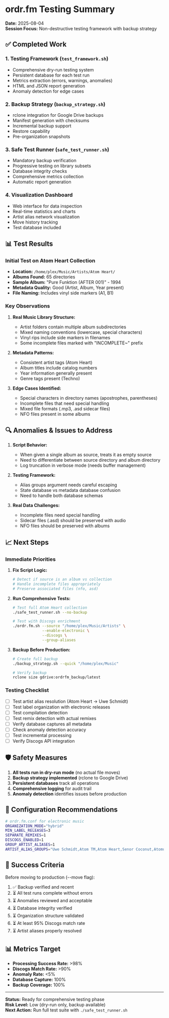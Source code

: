 # ordr.fm Testing Summary

**Date:** 2025-08-04  
**Session Focus:** Non-destructive testing framework with backup strategy

## ✅ Completed Work

### 1. **Testing Framework** (`test_framework.sh`)
- Comprehensive dry-run testing system
- Persistent database for each test run
- Metrics extraction (errors, warnings, anomalies)
- HTML and JSON report generation
- Anomaly detection for edge cases

### 2. **Backup Strategy** (`backup_strategy.sh`)
- rclone integration for Google Drive backups
- Manifest generation with checksums
- Incremental backup support
- Restore capability
- Pre-organization snapshots

### 3. **Safe Test Runner** (`safe_test_runner.sh`)
- Mandatory backup verification
- Progressive testing on library subsets
- Database integrity checks
- Comprehensive metrics collection
- Automatic report generation

### 4. **Visualization Dashboard**
- Web interface for data inspection
- Real-time statistics and charts
- Artist alias network visualization
- Move history tracking
- Test database included

## 📊 Test Results

### Initial Test on Atom Heart Collection
- **Location:** `/home/plex/Music/Artists/Atom Heart/`
- **Albums Found:** 65 directories
- **Sample Album:** "Pure Funktion (AFTER 001)" - 1994
- **Metadata Quality:** Good (Artist, Album, Year present)
- **File Naming:** Includes vinyl side markers (A1, B1)

### Key Observations

1. **Real Music Library Structure:**
   - Artist folders contain multiple album subdirectories
   - Mixed naming conventions (lowercase, special characters)
   - Vinyl rips include side markers in filenames
   - Some incomplete files marked with "INCOMPLETE~" prefix

2. **Metadata Patterns:**
   - Consistent artist tags (Atom Heart)
   - Album titles include catalog numbers
   - Year information generally present
   - Genre tags present (Techno)

3. **Edge Cases Identified:**
   - Special characters in directory names (apostrophes, parentheses)
   - Incomplete files that need special handling
   - Mixed file formats (.mp3, .asd sidecar files)
   - NFO files present in some albums

## 🔍 Anomalies & Issues to Address

1. **Script Behavior:**
   - When given a single album as source, treats it as empty source
   - Need to differentiate between source directory and album directory
   - Log truncation in verbose mode (needs buffer management)

2. **Testing Framework:**
   - Alias groups argument needs careful escaping
   - State database vs metadata database confusion
   - Need to handle both database schemas

3. **Real Data Challenges:**
   - Incomplete files need special handling
   - Sidecar files (.asd) should be preserved with audio
   - NFO files should be preserved with albums

## 📈 Next Steps

### Immediate Priorities

1. **Fix Script Logic:**
   ```bash
   # Detect if source is an album vs collection
   # Handle incomplete files appropriately
   # Preserve associated files (nfo, asd)
   ```

2. **Run Comprehensive Tests:**
   ```bash
   # Test full Atom Heart collection
   ./safe_test_runner.sh --no-backup
   
   # Test with Discogs enrichment
   ./ordr.fm.sh --source "/home/plex/Music/Artists" \
                --enable-electronic \
                --discogs \
                --group-aliases
   ```

3. **Backup Before Production:**
   ```bash
   # Create full backup
   ./backup_strategy.sh --quick "/home/plex/Music"
   
   # Verify backup
   rclone size gdrive:ordrfm_backup/latest
   ```

### Testing Checklist

- [ ] Test artist alias resolution (Atom Heart → Uwe Schmidt)
- [ ] Test label organization with electronic releases
- [ ] Test compilation detection
- [ ] Test remix detection with actual remixes
- [ ] Verify database captures all metadata
- [ ] Check anomaly detection accuracy
- [ ] Test incremental processing
- [ ] Verify Discogs API integration

## 🛡️ Safety Measures

1. **All tests run in dry-run mode** (no actual file moves)
2. **Backup strategy implemented** (rclone to Google Drive)
3. **Persistent databases** track all operations
4. **Comprehensive logging** for audit trail
5. **Anomaly detection** identifies issues before production

## 📝 Configuration Recommendations

```bash
# ordr.fm.conf for electronic music
ORGANIZATION_MODE="hybrid"
MIN_LABEL_RELEASES=3
SEPARATE_REMIXES=1
DISCOGS_ENABLED=1
GROUP_ARTIST_ALIASES=1
ARTIST_ALIAS_GROUPS="Uwe Schmidt,Atom TM,Atom Heart,Senor Coconut,Atomu Shinzo,Atom™"
```

## 🎯 Success Criteria

Before moving to production (--move flag):

1. ✅ Backup verified and recent
2. ⏳ All test runs complete without errors
3. ⏳ Anomalies reviewed and acceptable
4. ⏳ Database integrity verified
5. ⏳ Organization structure validated
6. ⏳ At least 95% Discogs match rate
7. ⏳ Artist aliases properly resolved

## 📊 Metrics Target

- **Processing Success Rate:** >98%
- **Discogs Match Rate:** >90%
- **Anomaly Rate:** <5%
- **Database Capture:** 100%
- **Backup Coverage:** 100%

---

**Status:** Ready for comprehensive testing phase  
**Risk Level:** Low (dry-run only, backup available)  
**Next Action:** Run full test suite with `./safe_test_runner.sh`